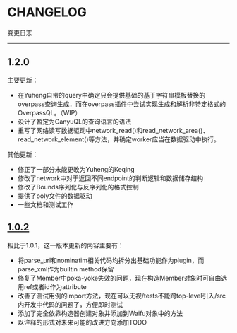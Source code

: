 # CHANGELOG

变更日志

---

## 1.2.0

主要更新：

+ 在Yuheng自带的query中确定只会提供基础的基于字符串模板替换的overpass查询生成，而在overpass插件中尝试实现生成和解析非特定格式的OverpassQL。（WIP）
+ 设计了暂定为GanyuQL的查询语言的语法
+ 重写了网络读写数据驱动中network_read()和read_network_area()、read_network_element()等方法，并确定worker应当在数据驱动中执行。

其他更新：

+ 修正了一部分未能更改为Yuheng的Keqing
+ 修改了network中对于返回不同endpoint的判断逻辑和数据储存结构
+ 修改了Bounds序列化与反序列化的格式控制
+ 提供了poly文件的数据驱动
+ 一些文档和测试工作

## [1.0.2](https://github.com/LaoshuBaby/Yuheng/compare/1.0.1...1.0.2)

相比于1.0.1，这一版本更新的内容主要有：

+ 将parse_url和nominatim相关代码均拆分出基础功能作为plugin，而parse_xml作为builtin method保留
+ 修复了Member中poka-yoke失效的问题，现在构造Member对象时可自由选用ref或者id作为attribute
+ 改善了测试用例的import方法，现在可以无视/tests不能跨top-level引入/src内开发中代码的问题了，方便即时测试
+ 添加了完全依靠构造器创建对象并添加到Waifu对象中的方法
+ 以注释的形式对未来可能的改进方向添加TODO